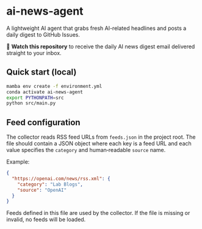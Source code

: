 # ai-news-agent

A lightweight AI agent that grabs fresh AI-related headlines and posts a daily digest to GitHub Issues.

🔔 **Watch this repository** to receive the daily AI news digest email delivered straight to your inbox.

## Quick start (local)

```bash
mamba env create -f environment.yml
conda activate ai-news-agent
export PYTHONPATH=src
python src/main.py
```

## Feed configuration

The collector reads RSS feed URLs from `feeds.json` in the project root. The
file should contain a JSON object where each key is a feed URL and each value
specifies the `category` and human‑readable `source` name.

Example:

```json
{
  "https://openai.com/news/rss.xml": {
    "category": "Lab Blogs",
    "source": "OpenAI"
  }
}
```

Feeds defined in this file are used by the collector. If the file is missing or
invalid, no feeds will be loaded.
